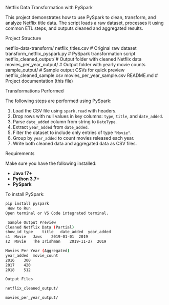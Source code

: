  Netflix Data Transformation with PySpark

This project demonstrates how to use PySpark to clean, transform, and analyze Netflix title data. The script loads a raw dataset, processes it using common ETL steps, and outputs cleaned and aggregated results.

Project Structure

netflix-data-transform/
 netflix_titles.csv # Original raw dataset
 transform_netflix_pyspark.py # PySpark transformation script
 netflix_cleaned_output/ # Output folder with cleaned Netflix data
 movies_per_year_output/ # Output folder with yearly movie counts
 sample_output/ # Sample output CSVs for quick preview
 netflix_cleaned_sample.csv
 movies_per_year_sample.csv
 README.md # Project documentation (this file)


 Transformations Performed

The following steps are performed using PySpark:

1. Load the CSV file using `spark.read` with headers.
2. Drop rows with null values in key columns: `type`, `title`, and `date_added`.
3. Parse `date_added` column from string to `DateType`.
4. Extract `year_added` from `date_added`.
5. Filter the dataset to include only entries of type `"Movie"`.
6. Group by `year_added` to count movies released each year.
7. Write both cleaned data and aggregated data as CSV files.

 Requirements

Make sure you have the following installed:

- **Java 17+**
- **Python 3.7+**
- **PySpark**

To install PySpark:

```bash
pip install pyspark
 How to Run
Open terminal or VS Code integrated terminal.

 Sample Output Preview
Cleaned Netflix Data (Partial)
show_id	type	title	date_added	year_added
s1	Movie	Jaws	2019-01-01	2019
s2	Movie	The Irishman	2019-11-27	2019

Movies Per Year (Aggregated)
year_added	movie_count
2016	300
2017	420
2018	512

Output Files

netflix_cleaned_output/

movies_per_year_output/
